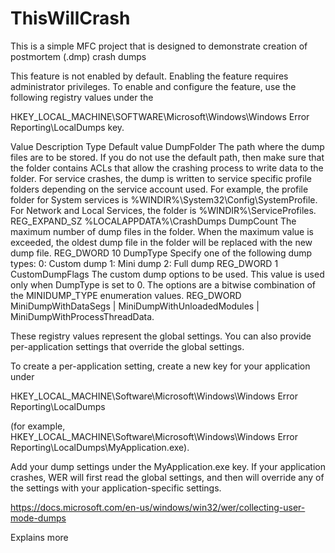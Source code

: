 # ThisWillCrash
This is a simple MFC project that is designed to demonstrate creation of postmortem (.dmp) crash dumps

This feature is not enabled by default. Enabling the feature requires administrator privileges. To enable and configure the feature, 
use the following registry values under the 

HKEY_LOCAL_MACHINE\SOFTWARE\Microsoft\Windows\Windows Error Reporting\LocalDumps key.

Value	Description	Type	Default value
DumpFolder	The path where the dump files are to be stored. If you do not use the default path, then make sure that the folder contains ACLs that allow the crashing process to write data to the folder. For service crashes, the dump is written to service specific profile folders depending on the service account used. For example, the profile folder for System services is %WINDIR%\System32\Config\SystemProfile. For Network and Local Services, the folder is %WINDIR%\ServiceProfiles.
REG_EXPAND_SZ	%LOCALAPPDATA%\CrashDumps
DumpCount	The maximum number of dump files in the folder. When the maximum value is exceeded, the oldest dump file in the folder will be replaced with the new dump file.	REG_DWORD	10
DumpType	Specify one of the following dump types:
0: Custom dump
1: Mini dump
2: Full dump
REG_DWORD	1
CustomDumpFlags	The custom dump options to be used. This value is used only when DumpType is set to 0.
The options are a bitwise combination of the MINIDUMP_TYPE enumeration values.
REG_DWORD	MiniDumpWithDataSegs | MiniDumpWithUnloadedModules | MiniDumpWithProcessThreadData.


These registry values represent the global settings. You can also provide per-application settings that override the global settings. 

To create a per-application setting, create a new key for your application under 

HKEY_LOCAL_MACHINE\Software\Microsoft\Windows\Windows Error Reporting\LocalDumps 

(for example, HKEY_LOCAL_MACHINE\Software\Microsoft\Windows\Windows Error Reporting\LocalDumps\MyApplication.exe). 

Add your dump settings under the MyApplication.exe key. 
If your application crashes, WER will first read the global settings, and then will override any of the settings with your application-specific settings.


https://docs.microsoft.com/en-us/windows/win32/wer/collecting-user-mode-dumps

Explains more  
